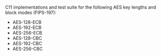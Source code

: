 C11 implementations and test suite for the following AES key lengths and
block modes (FIPS-197):

  * AES-128-ECB
  * AES-192-ECB
  * AES-256-ECB
  * AES-128-CBC
  * AES-192-CBC
  * AES-256-CBC
